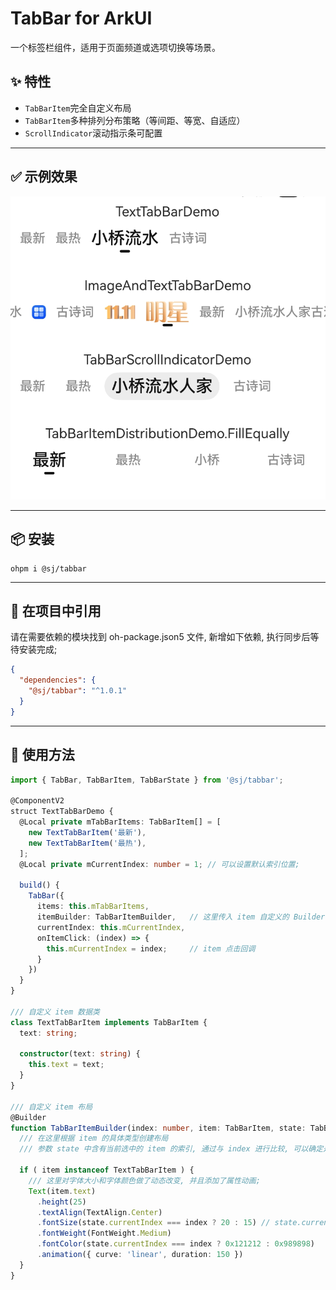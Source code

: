 # TabBar for ArkUI

一个标签栏组件，适用于页面频道或选项切换等场景。

## ✨ 特性

* `TabBarItem`完全自定义布局
* `TabBarItem`多种排列分布策略（等间距、等宽、自适应）
* `ScrollIndicator`滚动指示条可配置

---

## ✅ 示例效果

![](tabbar/snapshot.jpg)

---

## 📦 安装
```shell
ohpm i @sj/tabbar
```

---

## 🧩 在项目中引用

请在需要依赖的模块找到 oh-package.json5 文件, 新增如下依赖, 执行同步后等待安装完成;
```json
{
  "dependencies": {
    "@sj/tabbar": "^1.0.1"
  }
}
```

---

## 🚀 使用方法

```ts
import { TabBar, TabBarItem, TabBarState } from '@sj/tabbar';

@ComponentV2
struct TextTabBarDemo {
  @Local private mTabBarItems: TabBarItem[] = [
    new TextTabBarItem('最新'),
    new TextTabBarItem('最热'),
  ];
  @Local private mCurrentIndex: number = 1; // 可以设置默认索引位置;

  build() {
    TabBar({
      items: this.mTabBarItems,
      itemBuilder: TabBarItemBuilder,   // 这里传入 item 自定义的 Builder;
      currentIndex: this.mCurrentIndex,
      onItemClick: (index) => {
        this.mCurrentIndex = index;     // item 点击回调
      }
    })
  }
}

/// 自定义 item 数据类
class TextTabBarItem implements TabBarItem {
  text: string;

  constructor(text: string) {
    this.text = text;
  }
}

/// 自定义 item 布局
@Builder
function TabBarItemBuilder(index: number, item: TabBarItem, state: TabBarState) {
  /// 在这里根据 item 的具体类型创建布局
  /// 参数 state 中含有当前选中的 item 的索引, 通过与 index 进行比较, 可以确定是否是`选中状态`;

  if ( item instanceof TextTabBarItem ) {
    /// 这里对字体大小和字体颜色做了动态改变, 并且添加了属性动画;
    Text(item.text)
      .height(25)
      .textAlign(TextAlign.Center)
      .fontSize(state.currentIndex === index ? 20 : 15) // state.currentIndex 是当前选中的 item 的索引, 这里设置选中时字体大小为20, 未选中时字体大小为15;
      .fontWeight(FontWeight.Medium)
      .fontColor(state.currentIndex === index ? 0x121212 : 0x989898)
      .animation({ curve: 'linear', duration: 150 })
  }
}
```
